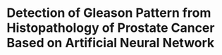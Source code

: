 # Detection of Gleason Pattern from Histopathology of Prostate Cancer Based on Artificial Neural Network

